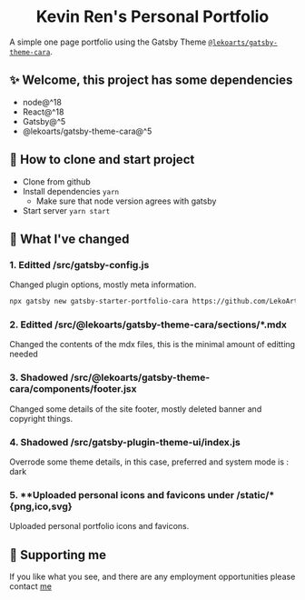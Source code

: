 <h1 align="center">
  Kevin Ren's Personal Portfolio
</h1>



A simple one page portfolio using the Gatsby Theme [`@lekoarts/gatsby-theme-cara`](https://github.com/LekoArts/gatsby-themes/tree/main/themes/gatsby-theme-cara).

## ✨ Welcome, this project has some dependencies

- node@^18
- React@^18
- Gatsby@^5
- @lekoarts/gatsby-theme-cara@^5

## 🚀 How to clone and start project

- Clone from github
- Install dependencies `yarn`
  - Make sure that node version agrees with gatsby
- Start server `yarn start`

## 📝 What I've changed

### 1. **Editted /src/gatsby-config.js**

Changed plugin options, mostly meta information.

```sh
npx gatsby new gatsby-starter-portfolio-cara https://github.com/LekoArts/gatsby-starter-portfolio-cara
```

### 2. **Editted /src/@lekoarts/gatsby-theme-cara/sections/*.mdx**

Changed the contents of the mdx files, this is the minimal amount of editting needed


### 3. **Shadowed /src/@lekoarts/gatsby-theme-cara/components/footer.jsx**

Changed some details of the site footer, mostly deleted banner and copyright things.

### 4. **Shadowed /src/gatsby-plugin-theme-ui/index.js**

Overrode some theme details, in this case, preferred and system mode is : dark

### 5. **Uploaded personal icons and favicons under /static/\*{png,ico,svg}

Uploaded personal portfolio icons and favicons.

## 🌟 Supporting me

If you like what you see, and there are any employment opportunities please contact [me](mailto:employment.kevin.ren@gmail.com)